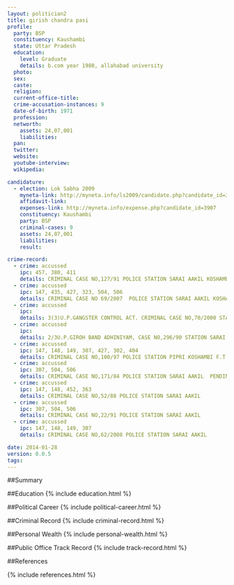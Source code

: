 ```yaml
---
layout: politician2
title: girish chandra pasi
profile: 
  party: BSP
  constituency: Kaushambi
  state: Uttar Pradesh
  education: 
    level: Graduate
    details: b.com year 1980, allahabad university
  photo: 
  sex: 
  caste: 
  religion: 
  current-office-title: 
  crime-accusation-instances: 9
  date-of-birth: 1971
  profession: 
  networth: 
    assets: 24,07,001
    liabilities: 
  pan: 
  twitter: 
  website: 
  youtube-interview: 
  wikipedia: 

candidature: 
  - election: Lok Sabha 2009
    myneta-link: http://myneta.info/ls2009/candidate.php?candidate_id=3907
    affidavit-link: 
    expenses-link: http://myneta.info/expense.php?candidate_id=3907
    constituency: Kaushambi 
    party: BSP
    criminal-cases: 9
    assets: 24,07,001
    liabilities: 
    result:  

crime-record: 
  - crime: accussed
    ipc: 457, 380, 411
    details: CRIMINAL CASE NO,127/91 POLICE STATION SARAI AAKIL KOSHAMBI  CASE NO,2258/2004 COURT CJM KOSHAMBI DATE 02.05.94 
  - crime: accussed
    ipc: 147, 435, 427, 323, 504, 506
    details: CRIMINAL CASE NO 69/2007  POLICE STATION SARAI AAKIL KOSHAMBI COURT J.M. KOSHAMBI DATE 25.09.2007 
  - crime: accussed
    ipc: 
    details: 3(3)U.P.GANGSTER CONTROL ACT. CRIMINAL CASE NO,70/2000 STATION SARAI AAKIL KOSHAMBI  COURT D.M. KOSHAMBI CASE NO,6/12/31/46/2001 
  - crime: accussed
    ipc: 
    details: 2/3U.P.GIROH BAND ADHINIYAM, CASE NO,296/90 STATION SARAI AAKIL KOSHAMBI COURT D.M. KOSHAMBI  5/95 COURT SPECIAL JUDGE GENGSTER ALLAHABAD 
  - crime: accussed
    ipc: 147, 148, 149, 307, 427, 302, 404
    details: CRIMINAL CASE NO,100/97 POLICE STATION PIPRI KOSHAMBI F.T.C COURT NO,23 ALLAHABAD 
  - crime: accussed
    ipc: 307, 504, 506
    details: CRIMINAL CASE NO,171/84 POLICE STATION SARAI AAKIL  PENDING CASE CASE NO,22/91 and 62/2008 CJM and JM KOSHAMBI 
  - crime: accussed
    ipc: 147, 148, 452, 363
    details: CRIMINAL CASE NO,52/88 POLICE STATION SARAI AAKIL 
  - crime: accussed
    ipc: 307, 504, 506
    details: CRIMINAL CASE NO,22/91 POLICE STATION SARAI AAKIL 
  - crime: accussed
    ipc: 147, 148, 149, 307
    details: CRIMINAL CASE NO,62/2008 POLICE STATION SARAI AAKIL 

date: 2014-01-28
version: 0.0.5
tags: 
---
```

##Summary


##Education
{% include education.html %}


##Political Career
{% include political-career.html %}


##Criminal Record
{% include criminal-record.html %}


##Personal Wealth
{% include personal-wealth.html %}


##Public Office Track Record
{% include track-record.html %}


##References


{% include references.html %}